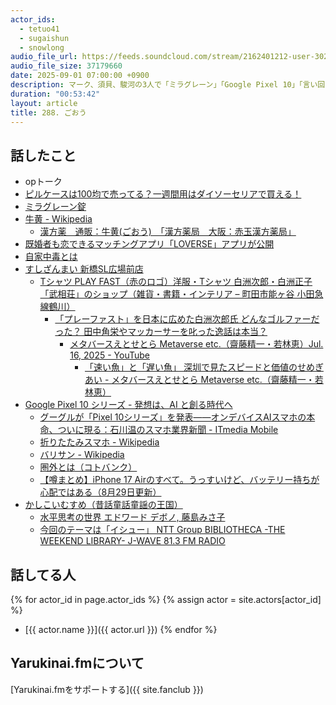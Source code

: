 ```yaml
---
actor_ids:
  - tetuo41
  - sugaishun
  - snowlong
audio_file_url: https://feeds.soundcloud.com/stream/2162401212-user-302747142-yarukinai-288-2025_09_01.mp3
audio_file_size: 37179660
date: 2025-09-01 07:00:00 +0900
description: マーク、須貝、駿河の3人で「ミラグレーン」「Google Pixel 10」「言い回し」などについて話しました。
duration: "00:53:42"
layout: article
title: 288. ごおう
---
```


## 話したこと
- opトーク
- [ピルケースは100均で売ってる？一週間用はダイソーセリアで買える！](https://shiritaiarekore.com/pirukesu/)
- [ミラグレーン錠](https://www.nippo-yakuhin.jp/hinmoku_detail/01315.html)
- [牛黄 - Wikipedia](https://ja.wikipedia.org/wiki/%E7%89%9B%E9%BB%84)
  - [漢方薬　通販：牛黄(ごおう)　「漢方薬局　大阪：赤玉漢方薬局」](https://www.akadama.net/SHOP/i_g001b.html)
- [既婚者も恋できるマッチングアプリ「LOVERSE」アプリが公開](https://prtimes.jp/main/html/rd/p/000000016.000128050.html)
- [自家中毒とは](http://www.sukoyaka-ped.jp/information/information/post-81.php)
- [すしざんまい 新橋SL広場前店](https://www.kiyomura.co.jp/store/detail/40)
  - [Tシャツ PLAY FAST（赤のロゴ）洋服・Tシャツ 白洲次郎・白洲正子「武相荘」のショップ（雑貨・書籍・インテリア – 町田市能ヶ谷 小田急線鶴川）](https://buaiso.com/ki/shop/by-genre/apparel/8708.html)
    - [「プレーファスト」を日本に広めた白洲次郎氏 どんなゴルファーだった？ 田中角栄やマッカーサーを叱った逸話は本当？](https://egolf.jp/column/103845/)
      - [メタバースえとせとら  Metaverse etc.（齋藤精一・若林恵）Jul. 16, 2025 - YouTube](https://www.youtube.com/live/5wnOl5m1VkE?si=7reP3tHB_8QXbabj&t=716)
        - [「速い魚」と「遅い魚」 深圳で見たスピードと価値のせめぎあい - メタバースえとせとら  Metaverse etc.（齋藤精一・若林恵）](https://open.spotify.com/episode/6msITUdvvZihycFTgWLFjY)
- [Google Pixel 10 シリーズ - 発想は、AI と創る時代へ](https://store.google.com/jp/category/phones?hl=ja)
  - [グーグルが「Pixel 10シリーズ」を発表――オンデバイスAIスマホの本命、ついに現る：石川温のスマホ業界新聞 - ITmedia Mobile](https://www.itmedia.co.jp/mobile/articles/2508/31/news026.html)
  - [折りたたみスマホ - Wikipedia](https://ja.wikipedia.org/wiki/%E6%8A%98%E3%82%8A%E3%81%9F%E3%81%9F%E3%81%BF%E3%82%B9%E3%83%9E%E3%83%9B)
  - [バリサン - Wikipedia](https://ja.wikipedia.org/wiki/%E3%83%90%E3%83%AA%E3%82%B5%E3%83%B3)
  - [圏外とは（コトバンク）](https://kotobank.jp/word/%E5%9C%8F%E5%A4%96-491498)
  - [【噂まとめ】iPhone 17 Airのすべて。うっすいけど、バッテリー持ちが心配ではある（8月29日更新）](https://www.gizmodo.jp/2025/07/iphone17air-rumor-matome-2025.html)
- [かしこいむすめ（昔話童話童謡の王国）](https://www.douwa-douyou.jp/contents/html/douwastory/douwastory2_19.shtml)
  - [水平思考の世界  エドワード デボノ, 藤島みさ子](https://www.amazon.co.jp/dp/4877713379)
  - [今回のテーマは「イシュー」  NTT Group BIBLIOTHECA -THE WEEKEND LIBRARY-  J-WAVE 81.3 FM RADIO](https://www.j-wave.co.jp/original/bibliotheca/entry/241130.html)

## 話してる人
{% for actor_id in page.actor_ids %}
  {% assign actor = site.actors[actor_id] %}
- [{{ actor.name }}]({{ actor.url }})
{% endfor %}

## Yarukinai.fmについて
[Yarukinai.fmをサポートする]({{ site.fanclub }})
